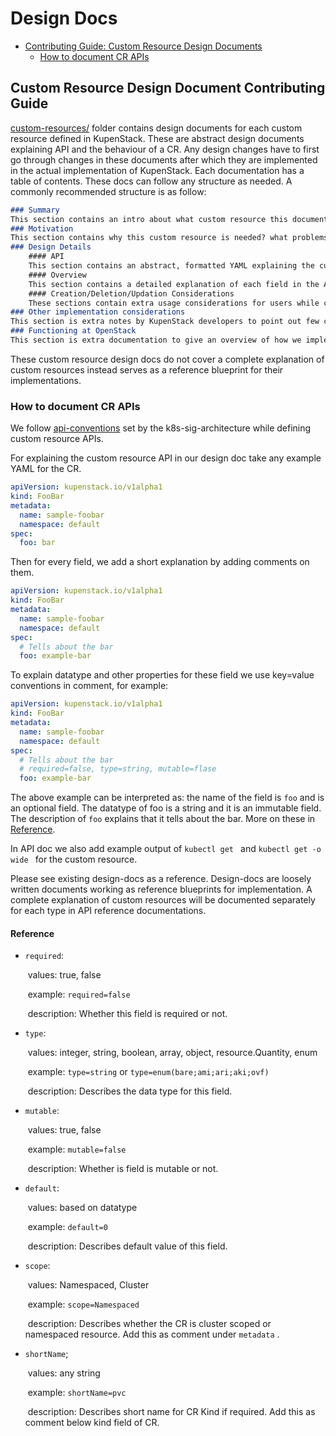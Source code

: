 # Design Docs

* [Contributing Guide: Custom Resource Design Documents](#Custom-Resource-Design-Document-Contributing-Guide)
  * [How to document CR APIs](#How-to-document-cr-apis)





## Custom Resource Design Document Contributing Guide

[custom-resources/](./custom-resources/) folder contains design documents for each custom resource defined in KupenStack. These are abstract design documents explaining API and the behaviour of a CR. Any design changes have to first go through changes in these documents after which they are implemented in the actual implementation of KupenStack. Each documentation has a table of contents. These docs can follow any structure as needed. A commonly recommended structure is as follow:

```markdown
### Summary
This section contains an intro about what custom resource this document focuses on.
### Motivation
This section contains why this custom resource is needed? what problems does it solves? what are its use-cases?
### Design Details
	#### API
	This section contains an abstract, formatted YAML explaining the custom resource API. As explained in the #How-to-document-cr-api section below.
	#### Overview
	This section contains a detailed explanation of each field in the API and how they can be used.
	#### Creation/Deletion/Updation Considerations
	These sections contain extra usage considerations for users while creation/updation/deletion which may not have been covered in previous sections.
### Other implementation considerations
This section is extra notes by KupenStack developers to point out few considerations that were kept in mind while implementing the custom resource. This section can be further divided into ####Creation, ####Updation ####Deletions, etc.
### Functioning at OpenStack
This section is extra documentation to give an overview of how we implement the custom resource using OpenStack types internally. These documents may not explain everything, instead are abstract for curious readers.
```

These custom resource design docs do not cover a complete explanation of custom resources instead  serves as a reference blueprint for their implementations.

 

### How to document CR APIs

We follow [api-conventions](https://github.com/kubernetes/community/blob/master/contributors/devel/sig-architecture/api-conventions.md) set by the k8s-sig-architecture while defining custom resource APIs.

For explaining the custom resource API in our design doc take any example YAML for the CR.

```yaml
apiVersion: kupenstack.io/v1alpha1
kind: FooBar
metadata:
  name: sample-foobar
  namespace: default
spec:
  foo: bar
```

Then for every field, we add a short explanation by adding comments on them.

```yaml
apiVersion: kupenstack.io/v1alpha1
kind: FooBar
metadata:
  name: sample-foobar
  namespace: default
spec:
  # Tells about the bar
  foo: example-bar
```

To explain datatype and other properties for these field we use key=value conventions in comment, for example:

```yaml
apiVersion: kupenstack.io/v1alpha1
kind: FooBar
metadata:
  name: sample-foobar
  namespace: default
spec:
  # Tells about the bar
  # required=false, type=string, mutable=flase
  foo: example-bar
```

The above example can be interpreted as: the name of the field is `foo` and is an optional field. The datatype of foo is a string and it is an immutable field. The description of `foo` explains that it tells about the bar. More on these in [Reference](#reference).

In API doc we also add example output of `kubectl get ` and `kubectl get -o wide `  for the custom resource.

Please see existing design-docs as a reference. Design-docs are loosely written documents working as reference blueprints for implementation. A complete explanation of custom resources will be documented separately for each type in API reference documentations. 

#### Reference

* `required`: 

  ​	values: true, false

  ​	example: `required=false`

  ​	description: Whether this field is required or not.

* `type`: 

  ​	values: integer, string, boolean, array, object, resource.Quantity, enum

  ​	example: `type=string` or `type=enum(bare;ami;ari;aki;ovf)`

  ​	description: Describes the data type for this field.

* `mutable`: 

  ​	values: true, false

  ​	example: `mutable=false`

  ​	description: Whether is field is mutable or not.

* `default`:

  ​	values: based on datatype

  ​	example: `default=0` 

  ​	description: Describes default value of this field.

* `scope`:

  ​	values: Namespaced, Cluster

  ​	example: `scope=Namespaced`

  ​	description: Describes whether the CR is cluster scoped or namespaced resource. Add this as comment under `metadata` .

* `shortName`;

  ​	values: any string

  ​	example: `shortName=pvc`

  ​	description: Describes short name for CR Kind if required. Add this as comment below kind field of CR.

